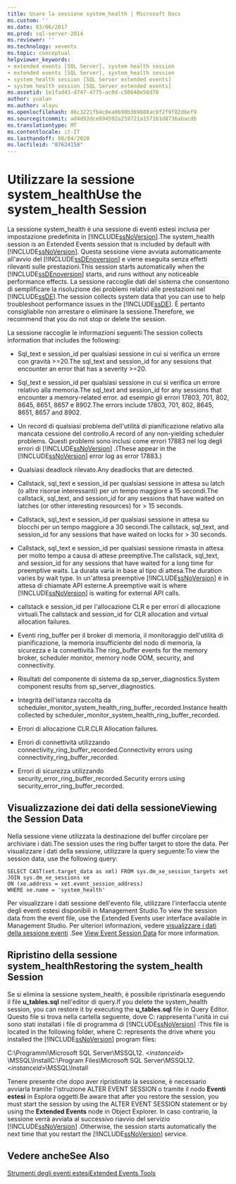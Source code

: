 ```yaml
---
title: Usare la sessione system_health | Microsoft Docs
ms.custom: ''
ms.date: 03/06/2017
ms.prod: sql-server-2014
ms.reviewer: ''
ms.technology: xevents
ms.topic: conceptual
helpviewer_keywords:
- extended events [SQL Server], system health session
- extended events [SQL Server], system_health session
- system_health session [SQL Server extended events]
- system health session [SQL Server extended events]
ms.assetid: 1e1fad43-d747-4775-ac0d-c50648e56d78
author: yualan
ms.author: alayu
ms.openlocfilehash: 86c3221fb4c0ea0690b369888ac8f2f9f82d6ef9
ms.sourcegitcommit: ad4d92dce894592a259721a1571b1d8736abacdb
ms.translationtype: MT
ms.contentlocale: it-IT
ms.lasthandoff: 08/04/2020
ms.locfileid: "87624158"
---
```

# <a name="use-the-system_health-session"></a><span data-ttu-id="bb014-102">Utilizzare la sessione system_health</span><span class="sxs-lookup"><span data-stu-id="bb014-102">Use the system_health Session</span></span>
  <span data-ttu-id="bb014-103">La sessione system_health è una sessione di eventi estesi inclusa per impostazione predefinita in [!INCLUDE[ssNoVersion](../../includes/ssnoversion-md.md)].</span><span class="sxs-lookup"><span data-stu-id="bb014-103">The system_health session is an Extended Events session that is included by default with [!INCLUDE[ssNoVersion](../../includes/ssnoversion-md.md)].</span></span> <span data-ttu-id="bb014-104">Questa sessione viene avviata automaticamente all'avvio del [!INCLUDE[ssDEnoversion](../../includes/ssdenoversion-md.md)] e viene eseguita senza effetti rilevanti sulle prestazioni.</span><span class="sxs-lookup"><span data-stu-id="bb014-104">This session starts automatically when the [!INCLUDE[ssDEnoversion](../../includes/ssdenoversion-md.md)] starts, and runs without any noticeable performance effects.</span></span> <span data-ttu-id="bb014-105">La sessione raccoglie dati del sistema che consentono di semplificare la risoluzione dei problemi relativi alle prestazioni nel [!INCLUDE[ssDE](../../includes/ssde-md.md)].</span><span class="sxs-lookup"><span data-stu-id="bb014-105">The session collects system data that you can use to help troubleshoot performance issues in the [!INCLUDE[ssDE](../../includes/ssde-md.md)].</span></span> <span data-ttu-id="bb014-106">È pertanto consigliabile non arrestare o eliminare la sessione.</span><span class="sxs-lookup"><span data-stu-id="bb014-106">Therefore, we recommend that you do not stop or delete the session.</span></span>  
  
 <span data-ttu-id="bb014-107">La sessione raccoglie le informazioni seguenti:</span><span class="sxs-lookup"><span data-stu-id="bb014-107">The session collects information that includes the following:</span></span>  
  
-   <span data-ttu-id="bb014-108">Sql_text e session_id per qualsiasi sessione in cui si verifica un errore con gravità >=20.</span><span class="sxs-lookup"><span data-stu-id="bb014-108">The sql_text and session_id for any sessions that encounter an error that has a severity >=20.</span></span>  
  
-   <span data-ttu-id="bb014-109">Sql_text e session_id per qualsiasi sessione in cui si verifica un errore relativo alla memoria.</span><span class="sxs-lookup"><span data-stu-id="bb014-109">The sql_text and session_id for any sessions that encounter a memory-related error.</span></span> <span data-ttu-id="bb014-110">ad esempio gli errori 17803, 701, 802, 8645, 8651, 8657 e 8902.</span><span class="sxs-lookup"><span data-stu-id="bb014-110">The errors include 17803, 701, 802, 8645, 8651, 8657 and 8902.</span></span>  
  
-   <span data-ttu-id="bb014-111">Un record di qualsiasi problema dell'utilità di pianificazione relativo alla mancata cessione del controllo.</span><span class="sxs-lookup"><span data-stu-id="bb014-111">A record of any non-yielding scheduler problems.</span></span> <span data-ttu-id="bb014-112">Questi problemi sono inclusi come errori 17883 nel log degli errori di [!INCLUDE[ssNoVersion](../../includes/ssnoversion-md.md)] .</span><span class="sxs-lookup"><span data-stu-id="bb014-112">(These appear in the [!INCLUDE[ssNoVersion](../../includes/ssnoversion-md.md)] error log as error 17883.)</span></span>  
  
-   <span data-ttu-id="bb014-113">Qualsiasi deadlock rilevato.</span><span class="sxs-lookup"><span data-stu-id="bb014-113">Any deadlocks that are detected.</span></span>  
  
-   <span data-ttu-id="bb014-114">Callstack, sql_text e session_id per qualsiasi sessione in attesa su latch (o altre risorse interessanti) per un tempo maggiore a 15 secondi.</span><span class="sxs-lookup"><span data-stu-id="bb014-114">The callstack, sql_text, and session_id for any sessions that have waited on latches (or other interesting resources) for > 15 seconds.</span></span>  
  
-   <span data-ttu-id="bb014-115">Callstack, sql_text e session_id per qualsiasi sessione in attesa su blocchi per un tempo maggiore a 30 secondi.</span><span class="sxs-lookup"><span data-stu-id="bb014-115">The callstack, sql_text, and session_id for any sessions that have waited on locks for > 30 seconds.</span></span>  
  
-   <span data-ttu-id="bb014-116">Callstack, sql_text e session_id per qualsiasi sessione rimasta in attesa per molto tempo a causa di attese preemptive.</span><span class="sxs-lookup"><span data-stu-id="bb014-116">The callstack, sql_text, and session_id for any sessions that have waited for a long time for preemptive waits.</span></span> <span data-ttu-id="bb014-117">La durata varia in base al tipo di attesa.</span><span class="sxs-lookup"><span data-stu-id="bb014-117">The duration varies by wait type.</span></span> <span data-ttu-id="bb014-118">In un'attesa preemptive [!INCLUDE[ssNoVersion](../../includes/ssnoversion-md.md)] è in attesa di chiamate API esterne.</span><span class="sxs-lookup"><span data-stu-id="bb014-118">A preemptive wait is where [!INCLUDE[ssNoVersion](../../includes/ssnoversion-md.md)] is waiting for external API calls.</span></span>  
  
-   <span data-ttu-id="bb014-119">callstack e session_id per l'allocazione CLR e per errori di allocazione virtuali.</span><span class="sxs-lookup"><span data-stu-id="bb014-119">The callstack and session_id for CLR allocation and virtual allocation failures.</span></span>  
  
-   <span data-ttu-id="bb014-120">Eventi ring_buffer per il broker di memoria, il monitoraggio dell'utilità di pianificazione, la memoria insufficiente del nodo di memoria, la sicurezza e la connettività.</span><span class="sxs-lookup"><span data-stu-id="bb014-120">The ring_buffer events for the memory broker, scheduler monitor, memory node OOM, security, and connectivity.</span></span>  
  
-   <span data-ttu-id="bb014-121">Risultati del componente di sistema da sp_server_diagnostics.</span><span class="sxs-lookup"><span data-stu-id="bb014-121">System component results from sp_server_diagnostics.</span></span>  
  
-   <span data-ttu-id="bb014-122">Integrità dell'istanza raccolta da scheduler_monitor_system_health_ring_buffer_recorded.</span><span class="sxs-lookup"><span data-stu-id="bb014-122">Instance health collected by scheduler_monitor_system_health_ring_buffer_recorded.</span></span>  
  
-   <span data-ttu-id="bb014-123">Errori di allocazione CLR.</span><span class="sxs-lookup"><span data-stu-id="bb014-123">CLR Allocation failures.</span></span>  
  
-   <span data-ttu-id="bb014-124">Errori di connettività utilizzando connectivity_ring_buffer_recorded.</span><span class="sxs-lookup"><span data-stu-id="bb014-124">Connectivity errors using connectivity_ring_buffer_recorded.</span></span>  
  
-   <span data-ttu-id="bb014-125">Errori di sicurezza utilizzando security_error_ring_buffer_recorded.</span><span class="sxs-lookup"><span data-stu-id="bb014-125">Security errors using security_error_ring_buffer_recorded.</span></span>  
  
## <a name="viewing-the-session-data"></a><span data-ttu-id="bb014-126">Visualizzazione dei dati della sessione</span><span class="sxs-lookup"><span data-stu-id="bb014-126">Viewing the Session Data</span></span>  
 <span data-ttu-id="bb014-127">Nella sessione viene utilizzata la destinazione del buffer circolare per archiviare i dati.</span><span class="sxs-lookup"><span data-stu-id="bb014-127">The session uses the ring buffer target to store the data.</span></span> <span data-ttu-id="bb014-128">Per visualizzare i dati della sessione, utilizzare la query seguente:</span><span class="sxs-lookup"><span data-stu-id="bb014-128">To view the session data, use the following query:</span></span>  
  
```  
SELECT CAST(xet.target_data as xml) FROM sys.dm_xe_session_targets xet  
JOIN sys.dm_xe_sessions xe  
ON (xe.address = xet.event_session_address)  
WHERE xe.name = 'system_health'  
```  
  
 <span data-ttu-id="bb014-129">Per visualizzare i dati sessione dell'evento file, utilizzare l'interfaccia utente degli eventi estesi disponibili in Management Studio.</span><span class="sxs-lookup"><span data-stu-id="bb014-129">To view the session data from the event file, use the Extended Events user interface available in Management Studio.</span></span> <span data-ttu-id="bb014-130">Per ulteriori informazioni, vedere [visualizzare i dati della sessione eventi](../../database-engine/view-event-session-data.md) .</span><span class="sxs-lookup"><span data-stu-id="bb014-130">See [View Event Session Data](../../database-engine/view-event-session-data.md) for more information.</span></span>  
  
## <a name="restoring-the-system_health-session"></a><span data-ttu-id="bb014-131">Ripristino della sessione system_health</span><span class="sxs-lookup"><span data-stu-id="bb014-131">Restoring the system_health Session</span></span>  
 <span data-ttu-id="bb014-132">Se si elimina la sessione system_health, è possibile ripristinarla eseguendo il file **u_tables.sql** nell'editor di query.</span><span class="sxs-lookup"><span data-stu-id="bb014-132">If you delete the system_health session, you can restore it by executing the **u_tables.sql** file in Query Editor.</span></span> <span data-ttu-id="bb014-133">Questo file si trova nella cartella seguente, dove C: rappresenta l'unità in cui sono stati installati i file di programma di [!INCLUDE[ssNoVersion](../../includes/ssnoversion-md.md)] :</span><span class="sxs-lookup"><span data-stu-id="bb014-133">This file is located in the following folder, where C: represents the drive where you installed the [!INCLUDE[ssNoVersion](../../includes/ssnoversion-md.md)] program files:</span></span>  
  
 <span data-ttu-id="bb014-134">C:\Programmi\Microsoft SQL Server\MSSQL12. \<*instanceid*> \MSSQL\Install</span><span class="sxs-lookup"><span data-stu-id="bb014-134">C:\Program Files\Microsoft SQL Server\MSSQL12.\<*instanceid*>\MSSQL\Install</span></span>  
  
 <span data-ttu-id="bb014-135">Tenere presente che dopo aver ripristinato la sessione, è necessario avviarla tramite l'istruzione ALTER EVENT SESSION o tramite il nodo **Eventi estesi** in Esplora oggetti.</span><span class="sxs-lookup"><span data-stu-id="bb014-135">Be aware that after you restore the session, you must start the session by using the ALTER EVENT SESSION statement or by using the **Extended Events** node in Object Explorer.</span></span> <span data-ttu-id="bb014-136">In caso contrario, la sessione verrà avviata al successivo riavvio del servizio [!INCLUDE[ssNoVersion](../../includes/ssnoversion-md.md)] .</span><span class="sxs-lookup"><span data-stu-id="bb014-136">Otherwise, the session starts automatically the next time that you restart the [!INCLUDE[ssNoVersion](../../includes/ssnoversion-md.md)] service.</span></span>  
  
## <a name="see-also"></a><span data-ttu-id="bb014-137">Vedere anche</span><span class="sxs-lookup"><span data-stu-id="bb014-137">See Also</span></span>  
 [<span data-ttu-id="bb014-138">Strumenti degli eventi estesi</span><span class="sxs-lookup"><span data-stu-id="bb014-138">Extended Events Tools</span></span>](extended-events-tools.md)  
  
  
